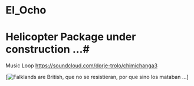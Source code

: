 # El_Ocho

# Helicopter Package under construction ...#




Music Loop
https://soundcloud.com/dorje-trolo/chimichanga3

[![Falklands are British, que no se resistieran, por que sino los mataban ... 
](https://raw.githubusercontent.com/rgarro/El_Ocho/main/elLocho.PNG)]


